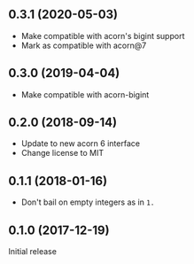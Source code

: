 ## 0.3.1 (2020-05-03)

* Make compatible with acorn's bigint support
* Mark as compatible with acorn@7

## 0.3.0 (2019-04-04)

* Make compatible with acorn-bigint

## 0.2.0 (2018-09-14)

* Update to new acorn 6 interface
* Change license to MIT

## 0.1.1 (2018-01-16)

* Don't bail on empty integers as in `1.`

## 0.1.0 (2017-12-19)

Initial release
